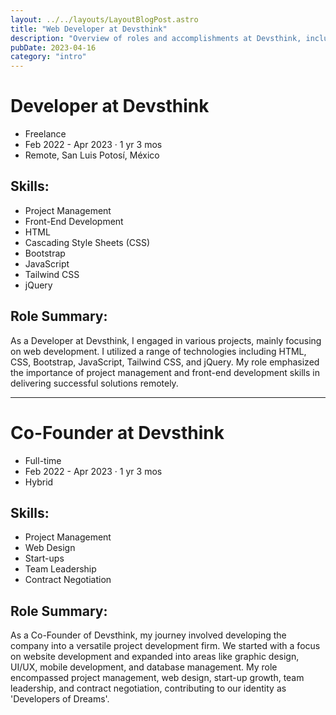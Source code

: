 ```yaml
---
layout: ../../layouts/LayoutBlogPost.astro
title: "Web Developer at Devsthink"
description: "Overview of roles and accomplishments at Devsthink, including developer and co-founder responsibilities. Focus on web development, graphic design, UI/UX, mobile development, and database management, showcasing a diverse skill set."
pubDate: 2023-04-16
category: "intro"
---
```


# **Developer at Devsthink**
- Freelance
- Feb 2022 - Apr 2023 · 1 yr 3 mos
- Remote, San Luis Potosí, México

## **Skills:**
- Project Management
- Front-End Development
- HTML
- Cascading Style Sheets (CSS)
- Bootstrap
- JavaScript
- Tailwind CSS
- jQuery

## **Role Summary:**
As a Developer at Devsthink, I engaged in various projects, mainly focusing on web development. I utilized a range of technologies including HTML, CSS, Bootstrap, JavaScript, Tailwind CSS, and jQuery. My role emphasized the importance of project management and front-end development skills in delivering successful solutions remotely.

---

# **Co-Founder at Devsthink**
- Full-time
- Feb 2022 - Apr 2023 · 1 yr 3 mos
- Hybrid

## **Skills:**
- Project Management
- Web Design
- Start-ups
- Team Leadership
- Contract Negotiation

## **Role Summary:**
As a Co-Founder of Devsthink, my journey involved developing the company into a versatile project development firm. We started with a focus on website development and expanded into areas like graphic design, UI/UX, mobile development, and database management. My role encompassed project management, web design, start-up growth, team leadership, and contract negotiation, contributing to our identity as 'Developers of Dreams'.
